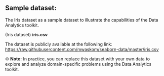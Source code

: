 

## Sample dataset:

The Iris dataset as a sample dataset to illustrate the capabilities of the Data Analytics toolkit.

(Iris dataset) **iris.csv**

The dataset is publicly available at the following link:     
https://raw.githubusercontent.com/mwaskom/seaborn-data/master/iris.csv
        

⚙️ **Note:** In practice, you can replace this dataset with your own data to explore and analyze domain-specific problems using the Data Analytics toolkit.
